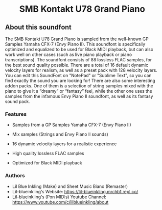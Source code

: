 <h1 align="center">SMB Kontakt U78 Grand Piano</h1>

## About this soundfont

The SMB Kontakt U78 Grand Piano is sampled from the well-known GP Samples Yamaha CFX-7 (Envy Piano II). This soundfont is specifically optimized and equalized to be used for Black MIDI playback, but can also work well on other cases (such as live piano playback or piano transcriptions). The soundfont consists of 88 lossless FLAC samples, for the best sound quality possible. There are a total of 16 default dynamic velocity layers for realism, as well as a preset pack with 128 velocity layers. You can edit this SoundFont on "NotePad" or "Sublime Text", so you can find exactly the sound you are looking for! There are also some interesting addon packs. One of them is a selection of string samples mixed with the piano to give it a “dreamy” or “fantasy” feel, while the other one uses the samples from the infamous Envy Piano II soundfont, as well as its fantasy sound pack.

### Features

- Samples from a GP Samples Yamaha CFX-7 (Envy Piano II)

- Mix samples (Strings and Envy Piano II sounds)

- 16 dynamic velocity layers for a realistic experience

- High quality lossless FLAC samples

- Optimized for Black MIDI playback

### Authors

- Lil Blue Inkling (Make) and Sheet Music Biano (Remaster)
- Lil-blueinkling's Website: https://lil-blueinkling.mrchb1.repl.co/
- Lil-blueinkling's (Pon MIDIs) Youtube Channel: https://www.youtube.com/c/lilblueinkling/about

